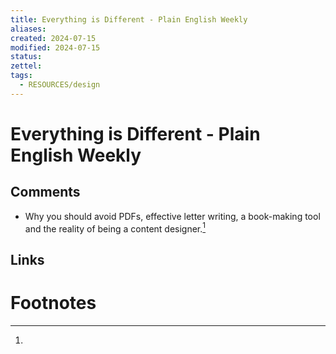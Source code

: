```yaml
---
title: Everything is Different - Plain English Weekly
aliases: 
created: 2024-07-15
modified: 2024-07-15
status: 
zettel: 
tags:
  - RESOURCES/design
---
```

# Everything is Different - Plain English Weekly
## Comments
- Why you should avoid PDFs, effective letter writing, a book-making tool and the reality of being a content designer.[^1]

## Links
# Footnotes

[^1]: 